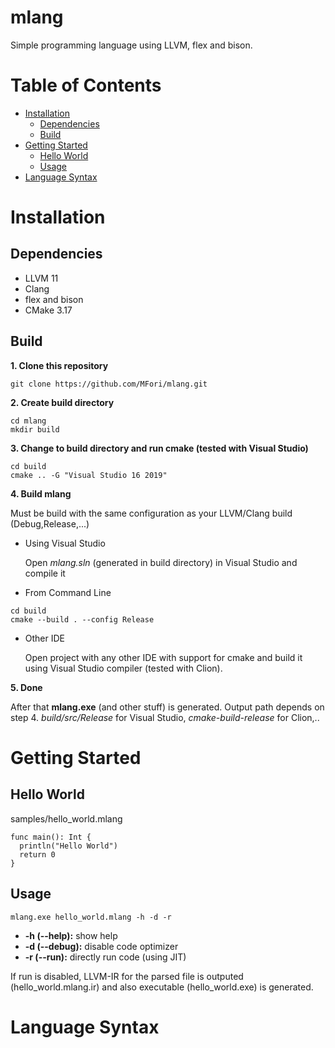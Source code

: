 # mlang
Simple programming language using LLVM, flex and bison.

# Table of Contents
<!--ts-->
   * [Installation](#installation)
      * [Dependencies](#dependencies)
      * [Build](#build)
   * [Getting Started](#getting-started)
      * [Hello World](#hello-world)
      * [Usage](#usage)
   * [Language Syntax](#language-syntax)
<!--te-->

Installation
============

Dependencies
-----
* LLVM 11 
* Clang
* flex and bison
* CMake 3.17

Build
-----
**1. Clone this repository**
```
git clone https://github.com/MFori/mlang.git
```
**2. Create build directory**
```
cd mlang
mkdir build
```
**3. Change to build directory and run cmake (tested with Visual Studio)**
```
cd build
cmake .. -G "Visual Studio 16 2019"
```
**4. Build mlang**

Must be build with the same configuration as your LLVM/Clang build (Debug,Release,...)
* Using Visual Studio

  Open *mlang.sln* (generated in build directory) in Visual Studio and compile it
* From Command Line

```
cd build
cmake --build . --config Release
```

* Other IDE

  Open project with any other IDE with support for cmake and build it using Visual Studio compiler (tested with Clion).
  
**5. Done**

After that **mlang.exe** (and other stuff) is generated. Output path depends on step 4. *build/src/Release* for Visual Studio, *cmake-build-release* for Clion,..

Getting Started
============

Hello World
-----
samples/hello_world.mlang
```
func main(): Int {
  println("Hello World")
  return 0
}
```

Usage
-----
```
mlang.exe hello_world.mlang -h -d -r
```
* **-h (--help):** show help
* **-d (--debug):** disable code optimizer
* **-r (--run):** directly run code (using JIT) 

If run is disabled, LLVM-IR for the parsed file is outputed (hello_world.mlang.ir) and also executable (hello_world.exe) is generated.

Language Syntax
============
